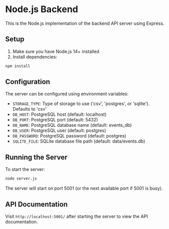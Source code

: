 # Node.js Backend

This is the Node.js implementation of the backend API server using Express.

## Setup

1. Make sure you have Node.js 14+ installed
2. Install dependencies:
```bash
npm install
```

## Configuration

The server can be configured using environment variables:

- `STORAGE_TYPE`: Type of storage to use ('csv', 'postgres', or 'sqlite'). Defaults to 'csv'
- `DB_HOST`: PostgreSQL host (default: localhost)
- `DB_PORT`: PostgreSQL port (default: 5432)
- `DB_NAME`: PostgreSQL database name (default: events_db)
- `DB_USER`: PostgreSQL user (default: postgres)
- `DB_PASSWORD`: PostgreSQL password (default: postgres)
- `SQLITE_FILE`: SQLite database file path (default: data/events.db)

## Running the Server

To start the server:

```bash
node server.js
```

The server will start on port 5001 (or the next available port if 5001 is busy).

## API Documentation

Visit `http://localhost:5001/` after starting the server to view the API documentation. 
